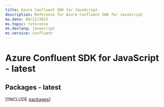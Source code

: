 ```yaml
---
title: Azure Confluent SDK for JavaScript
description: Reference for Azure Confluent SDK for JavaScript
ms.date: 09/22/2025
ms.topic: reference
ms.devlang: javascript
ms.service: confluent
---
```

# Azure Confluent SDK for JavaScript - latest
## Packages - latest
[!INCLUDE [packages](confluent-index.md)]